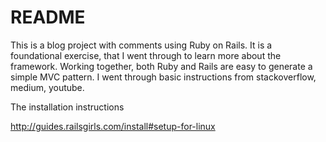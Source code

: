 # README

This is a blog project with comments using Ruby on Rails. It is a foundational exercise, that I went through to learn more about the framework. Working together, both Ruby and Rails are easy to generate a simple MVC pattern. I went through basic instructions from stackoverflow, medium, youtube.

The installation instructions

http://guides.railsgirls.com/install#setup-for-linux





